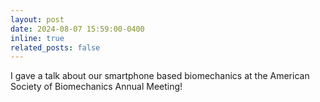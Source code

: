 ```yaml
---
layout: post
date: 2024-08-07 15:59:00-0400
inline: true
related_posts: false
---
```


I gave a talk about our smartphone based biomechanics at the American Society of Biomechanics Annual Meeting!